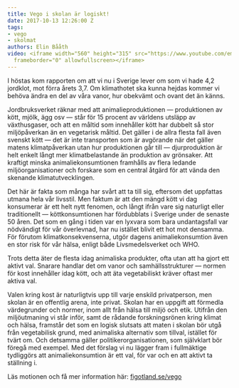 ```yaml
---
title: Vego i skolan är logiskt!
date: 2017-10-13 12:26:00 Z
tags:
- vego
- skolmat
authors: Elin Bååth
video: <iframe width="560" height="315" src="https://www.youtube.com/embed/9Oe-StX1Fvs"
  frameborder="0" allowfullscreen></iframe>
---
```


I höstas kom rapporten om att vi nu i Sverige lever om som vi hade 4,2 jordklot, mot förra årets 3,7. Om klimathotet ska kunna hejdas kommer vi behöva ändra en del av våra vanor, hur obekvämt och ovant det än känns.

Jordbruksverket räknar med att animalieproduktionen — produktionen av kött, mjölk, ägg osv — står för 15 procent av världens utsläpp av växthusgaser, och att en måltid som innehåller kött har dubbelt så stor miljöpåverkan än en vegetarisk måltid. Det gäller i de allra flesta fall även svenskt kött — det är inte transporten som är avgörande när det gäller matens klimatpåverkan utan hur produktionen går till — djurproduktion är helt enkelt långt mer klimatbelastande än produktion av grönsaker. Att kraftigt minska animaliekonsumtionen framhålls av flera ledande miljöorganisationer och forskare som en central åtgärd för att vända den skenande klimatutvecklingen.

Det här är fakta som många har svårt att ta till sig, eftersom det uppfattas utmana hela vår livsstil. Men faktum är att den mängd kött vi dag konsumerar är ett helt nytt fenomen, och långt ifrån vare sig naturligt eller traditionellt — köttkonsumtionen har fördubblats i Sverige under de senaste 50 åren. Det som en gång i tiden var en lyxvara som bara undantagsfall var nödvändigt för vår överlevnad, har nu istället blivit ett hot mot densamma. För förutom klimatkonsekvenserna, utgör dagens animaliekonsumtion även en stor risk för vår hälsa, enligt både Livsmedelsverket och WHO.

Trots detta äter de flesta idag animaliska produkter, ofta utan att ha gjort ett aktivt val. Snarare handlar det om vanor och samhällsstrukturer — normen för kost innehåller idag kött, och att äta vegetabiliskt kräver oftast mer aktiva val.

Valen kring kost är naturligtvis upp till varje enskild privatperson, men skolan är en offentlig arena, inte privat. Skolan har en uppgift att förmedla värdegrunder och normer, inom allt från hälsa till miljö och etik. Utifrån den miljöutmaning vi står inför, samt de rådande forskningsrönen kring klimat och hälsa, framstår det som en logisk slutsats att maten i skolan bör utgå från vegetabilisk grund, med animaliska alternativ som tillval, istället för tvärt om. Och detsamma gäller politikerorganisationen, som självklart bör föregå med exempel. Med det förslag vi nu lägger fram i fullmäktige tydliggörs att animaliekonsumtion är ett val, för var och en att aktivt ta ställning i.

Läs motionen och få mer information här: [figotland.se/vego](https://figotland.se/vego)